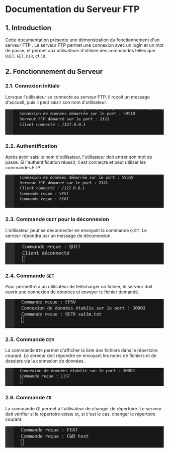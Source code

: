 # Documentation du Serveur FTP

## 1. Introduction

Cette documentation présente une démonstration du fonctionnement d'un serveur FTP . Le serveur FTP permet une connexion avec un login et un mot de passe, et permet aux utilisateurs d'utiliser des commandes telles que `QUIT`, `GET`, `DIR`, et `CD`.

## 2. Fonctionnement du Serveur

### 2.1. Connexion initiale

Lorsque l'utilisateur se connecte au serveur FTP, il reçoit un message d'accueil, puis il peut saisir son nom d'utilisateur.

![Connexion initiale](Images/connexion_initiale.png)

### 2.2. Authentification

Après avoir saisi le nom d'utilisateur, l'utilisateur doit entrer son mot de passe. Si l'authentification réussit, il est connecté et peut utiliser les commandes FTP.

![Authentification réussie](Images/authentification_reussie.png)

### 2.3. Commande `QUIT` pour la déconnexion

L'utilisateur peut se déconnecter en envoyant la commande `QUIT`. Le serveur répondra par un message de déconnexion.

![Commande QUIT](Images/commande_quit.png)



### 2.4. Commande `GET`

Pour permettre à un utilisateur de télécharger un fichier, le serveur doit ouvrir une connexion de données et envoyer le fichier demandé.

![Commande GET](Images/commande_get.png)

### 2.5. Commande `DIR`

La commande `DIR` permet d'afficher la liste des fichiers dans le répertoire courant. Le serveur doit répondre en envoyant les noms de fichiers et de dossiers via la connexion de données.

![Commande DIR](Images/commande_dir.png)

### 2.6. Commande `CD`

La commande `CD` permet à l'utilisateur de changer de répertoire. Le serveur doit vérifier si le répertoire existe et, si c'est le cas, changer le répertoire courant.

![Commande CD](Images/commande_cd.png)








